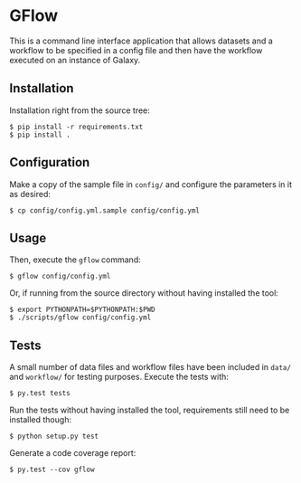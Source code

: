 GFlow
========================

This is a command line interface application that allows datasets and a workflow to be specified in a config file and then have the workflow executed on an instance of Galaxy.

Installation
------------

Installation right from the source tree:

    $ pip install -r requirements.txt
    $ pip install .

Configuration
-------------

Make a copy of the sample file in ``config/`` and configure the parameters in it as desired:

    $ cp config/config.yml.sample config/config.yml

Usage
-----

Then, execute the ``gflow`` command:

    $ gflow config/config.yml

Or, if running from the source directory without having installed the tool:

    $ export PYTHONPATH=$PYTHONPATH:$PWD
    $ ./scripts/gflow config/config.yml
    
Tests
-----

A small number of data files and workflow files have been included in ``data/`` and ``workflow/`` for testing purposes.
Execute the tests with:

    $ py.test tests
    
Run the tests without having installed the tool, requirements still need to be installed though:

    $ python setup.py test

Generate a code coverage report:

    $ py.test --cov gflow
